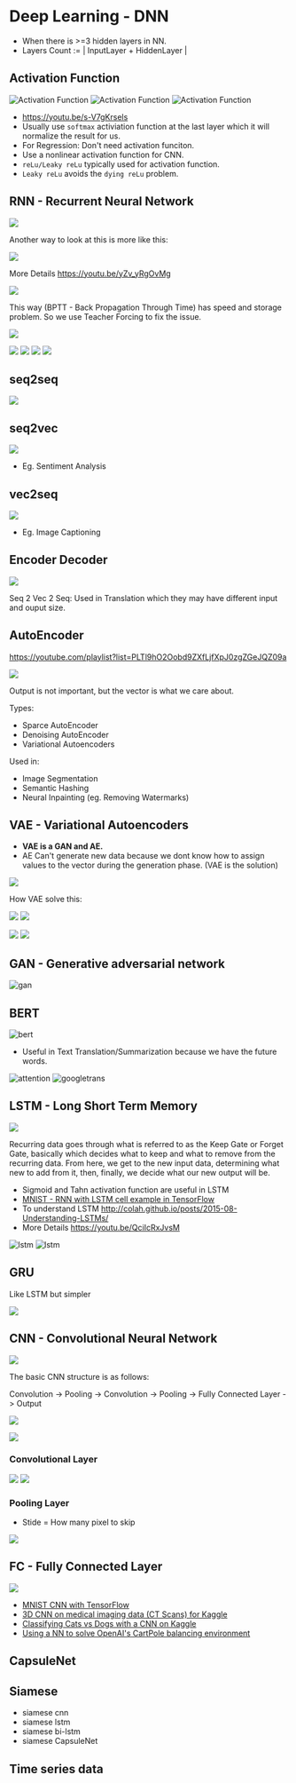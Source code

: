 # Deep Learning - DNN

- When there is >=3 hidden layers in NN.
- Layers Count := | InputLayer + HiddenLayer |

## Activation Function

![Activation Function](assets/activation.jpg)
![Activation Function](assets/vanishingGrad.jpg)
![Activation Function](assets/dyingRelu.jpg)

- <https://youtu.be/s-V7gKrsels>
- Usually use `softmax` activiation function at the last layer which it will normalize the result for us.
- For Regression: Don't need activation funciton.
- Use a nonlinear activation function for CNN.
- `reLu/Leaky reLu` typically used for activation function.
- `Leaky reLu` avoids the `dying reLu` problem.

## RNN - Recurrent Neural Network

![](https://pythonprogramming.net/static/images/machine-learning/recurrent-neural-network-basics.png)

Another way to look at this is more like this:

![](https://pythonprogramming.net/static/images/machine-learning/basic-recurrent-neural-network-unfolded-concept.png)

More Details <https://youtu.be/yZv_yRgOvMg>

![](assets/cnn/rnn.jpg)

This way (BPTT - Back Propagation Through Time) has speed and storage problem. So we use Teacher Forcing to fix the issue.

![](assets/cnn/rnn2.jpg)

![](assets/cnn/rnn_1.jpg)
![](assets/cnn/rnn_2.jpg)
![](assets/cnn/rnn_3.jpg)
![](assets/cnn/rnn_4.jpg)

## seq2seq

![](assets/cnn/seq2seq.jpg)

## seq2vec

![](assets/cnn/seq2vec.jpg)

- Eg. Sentiment Analysis

## vec2seq

![](assets/cnn/vec2seq.jpg)

- Eg. Image Captioning

## Encoder Decoder

![](assets/cnn/encoder-decoder.jpg)

Seq 2 Vec 2 Seq: Used in Translation which they may have different input and ouput size.

## AutoEncoder

<https://youtube.com/playlist?list=PLTl9hO2Oobd9ZXfLjfXpJ0zgZGeJQZ09a>

![](assets/cnn/ae.jpg)

Output is not important, but the vector is what we care about.

Types:

- Sparce AutoEncoder
- Denoising AutoEncoder
- Variational Autoencoders

Used in:

- Image Segmentation
- Semantic Hashing
- Neural Inpainting (eg. Removing Watermarks)

## VAE - Variational Autoencoders

- **VAE is a GAN and AE.**
- AE Can't generate new data because we dont know how to assign values to the vector during the generation phase. (VAE is the solution)

![](assets/cnn/ae-gen.jpg)

How VAE solve this:

![](assets/cnn/vae2.jpg)
![](assets/cnn/vae3.jpg)

![](assets/cnn/var-vs-norm.jpg)
![](assets/cnn/var-vs-gan.jpg)

## GAN - Generative adversarial network

![gan](assets/cnn/gan.jpg)

## BERT

![bert](assets/cnn/bert.jpg)

- Useful in Text Translation/Summarization because we have the future words.

![attention](assets/cnn/attention.jpg)
![googletrans](assets/cnn/googletrans.jpg)

## LSTM - Long Short Term Memory

![](https://pythonprogramming.net/static/images/machine-learning/long-short-term-memory-cell-LSTM.png)

Recurring data goes through what is referred to as the Keep Gate or Forget Gate, basically which decides what to keep and what to remove from the recurring data. From here, we get to the new input data, determining what new to add from it, then, finally, we decide what our new output will be.

- Sigmoid and Tahn activation function are useful in LSTM
- [MNIST - RNN with LSTM cell example in TensorFlow](https://pythonprogramming.net/rnn-tensorflow-python-machine-learning-tutorial/)
- To understand LSTM http://colah.github.io/posts/2015-08-Understanding-LSTMs/
- More Details <https://youtu.be/QciIcRxJvsM>

![lstm](assets/cnn/lstm2.jpg)
![lstm](assets/cnn/lstm3.jpg)

## GRU

Like LSTM but simpler

![](assets/cnn/gru.jpg)

## CNN - Convolutional Neural Network

![](assets/cnn/cnn3.jpg)

The basic CNN structure is as follows:

Convolution -> Pooling -> Convolution -> Pooling -> Fully Connected Layer -> Output

![](https://pythonprogramming.net/static/images/machine-learning/convolution-new-featuremap.png)

![](https://pythonprogramming.net/static/images/machine-learning/max-pooling-example.png)

### Convolutional Layer

![](assets/cnn/cnn.jpg)
![](assets/cnn/cnn2.jpg)

### Pooling Layer

- Stide = How many pixel to skip

![](assets/cnn/pooling.jpg)

## FC - Fully Connected Layer

![](assets/cnn/fc.jpg)

- [MNIST CNN with TensorFlow](https://pythonprogramming.net/cnn-tensorflow-convolutional-nerual-network-machine-learning-tutorial/)
- [3D CNN on medical imaging data (CT Scans) for Kaggle](https://pythonprogramming.net/3d-convolutional-neural-network-machine-learning-tutorial/#Kaggle-Competition)
- [Classifying Cats vs Dogs with a CNN on Kaggle](https://pythonprogramming.net/convolutional-neural-network-kats-vs-dogs-machine-learning-tutorial/)
- [Using a NN to solve OpenAI's CartPole balancing environment](https://pythonprogramming.net/openai-cartpole-neural-network-example-machine-learning-tutorial/)

## CapsuleNet

## Siamese

- siamese cnn
- siamese lstm
- siamese bi-lstm
- siamese CapsuleNet

## Time series data
